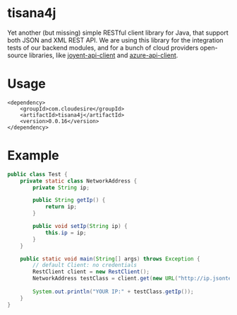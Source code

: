 tisana4j
========

Yet another (but missing) simple RESTful client library for Java, that support both JSON and XML REST API.
We are using this library for the integration tests of our backend modules, and for a bunch of cloud providers open-source libraries, like [joyent-api-client](https://github.com/ClouDesire/joyent-api-client) and [azure-api-client](https://github.com/ClouDesire/azure-api-client).

Usage
=====

```
<dependency>
    <groupId>com.cloudesire</groupId>
    <artifactId>tisana4j</artifactId>
    <version>0.0.16</version>
</dependency>
```

Example
=======

```java
public class Test {
	private static class NetworkAddress {
		private String ip;

		public String getIp() {
			return ip;
		}

		public void setIp(String ip) {
			this.ip = ip;
		}
	}

	public static void main(String[] args) throws Exception {
		// default Client: no credentials
		RestClient client = new RestClient();
		NetworkAddress testClass = client.get(new URL("http://ip.jsontest.com/"), NetworkAddress.class);
		
		System.out.println("YOUR IP:" + testClass.getIp());
	}
}
```

